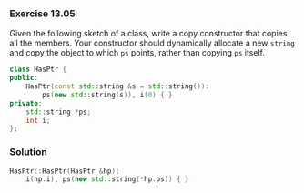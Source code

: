 ### Exercise 13.05

Given the following sketch of a class, write a copy constructor that copies all
the members. Your constructor should dynamically allocate a new `string` and
copy the object to which `ps` points, rather than copying `ps` itself.

```cpp
class HasPtr {
public:
    HasPtr(const std::string &s = std::string()):
        ps(new std::string(s)), i(0) { }
private:
    std::string *ps;
    int i;
};
```

### Solution

```cpp
HasPtr::HasPtr(HasPtr &hp):
    i(hp.i), ps(new std::string(*hp.ps)) { }
```

